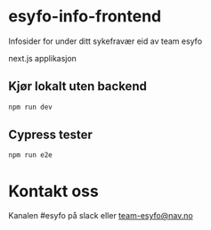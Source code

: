 # esyfo-info-frontend

Infosider for under ditt sykefravær eid av team esyfo

next.js applikasjon

## Kjør lokalt uten backend
```bash
npm run dev
```



## Cypress tester
```bash
npm run e2e
```

# Kontakt oss

Kanalen #esyfo på slack eller team-esyfo@nav.no
